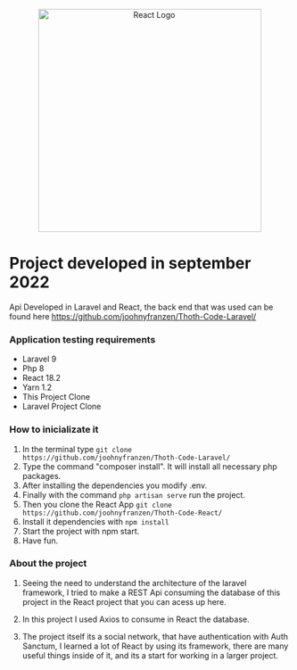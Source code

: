 <p align="center"><a href="https://pt-br.reactjs.org/" target="_blank"><img src="https://www.datocms-assets.com/45470/1631110818-logo-react-js.png" width="400" alt="React Logo"></a></p>

# Project developed in september 2022 

Api Developed in Laravel and React, the back end that was used can be found here https://github.com/joohnyfranzen/Thoth-Code-Laravel/ 


### Application testing requirements

- Laravel 9
- Php 8
- React 18.2
- Yarn 1.2
- This Project Clone
- Laravel Project Clone

### How to inicializate it

1. In the terminal type ```git clone https://github.com/joohnyfranzen/Thoth-Code-Laravel/```
2. Type the command "composer install". It will install all necessary php packages.
3. After installing the dependencies you modify .env.
4. Finally with the command ```php artisan serve``` run the project.
5. Then you clone the React App ```git clone https://github.com/joohnyfranzen/Thoth-Code-React/```
6. Install it dependencies with ```npm install```
7. Start the project with npm start.
8. Have fun.

### About the project

1. Seeing the need to understand the architecture of the laravel framework, I tried to make a REST Api consuming the database of this project in the React project that you can acess up here.

2. In this project I used Axios to consume in React the database.

3. The project itself its a social network, that have authentication with Auth Sanctum, I learned a lot of React by using its framework, there are many useful things inside of it, and its a start for working in a larger project.

